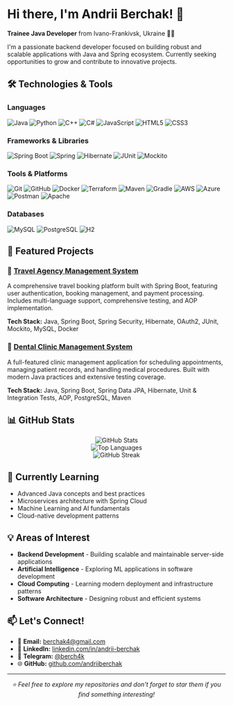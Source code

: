 # Hi there, I'm Andrii Berchak! 👋

**Trainee Java Developer** from Ivano-Frankivsk, Ukraine 💛💙

I'm a passionate backend developer focused on building robust and scalable applications with Java and Spring ecosystem. Currently seeking opportunities to grow and contribute to innovative projects.

## 🛠️ Technologies & Tools

### Languages
![Java](https://img.shields.io/badge/-Java-007396?style=flat-square&logo=java&logoColor=white)
![Python](https://img.shields.io/badge/-Python-3776AB?style=flat-square&logo=python&logoColor=white)
![C++](https://img.shields.io/badge/-C++-00599C?style=flat-square&logo=cplusplus&logoColor=white)
![C#](https://img.shields.io/badge/-C%23-239120?style=flat-square&logo=csharp&logoColor=white)
![JavaScript](https://img.shields.io/badge/-JavaScript-F7DF1E?style=flat-square&logo=javascript&logoColor=black)
![HTML5](https://img.shields.io/badge/-HTML5-E34F26?style=flat-square&logo=html5&logoColor=white)
![CSS3](https://img.shields.io/badge/-CSS3-1572B6?style=flat-square&logo=css3&logoColor=white)

### Frameworks & Libraries
![Spring Boot](https://img.shields.io/badge/-Spring%20Boot-6DB33F?style=flat-square&logo=springboot&logoColor=white)
![Spring](https://img.shields.io/badge/-Spring-6DB33F?style=flat-square&logo=spring&logoColor=white)
![Hibernate](https://img.shields.io/badge/-Hibernate-59666C?style=flat-square&logo=hibernate&logoColor=white)
![JUnit](https://img.shields.io/badge/-JUnit-25A162?style=flat-square&logo=junit5&logoColor=white)
![Mockito](https://img.shields.io/badge/-Mockito-78A641?style=flat-square&logo=mockito&logoColor=white)

### Tools & Platforms
![Git](https://img.shields.io/badge/-Git-F05032?style=flat-square&logo=git&logoColor=white)
![GitHub](https://img.shields.io/badge/-GitHub-181717?style=flat-square&logo=github&logoColor=white)
![Docker](https://img.shields.io/badge/-Docker-2496ED?style=flat-square&logo=docker&logoColor=white)
![Terraform](https://img.shields.io/badge/-Terraform-623CE4?style=flat-square&logo=terraform&logoColor=white)
![Maven](https://img.shields.io/badge/-Maven-C71A36?style=flat-square&logo=apachemaven&logoColor=white)
![Gradle](https://img.shields.io/badge/-Gradle-02303A?style=flat-square&logo=gradle&logoColor=white)
![AWS](https://img.shields.io/badge/-AWS-232F3E?style=flat-square&logo=amazonaws&logoColor=white)
![Azure](https://img.shields.io/badge/-Azure-0078D4?style=flat-square&logo=microsoftazure&logoColor=white)
![Postman](https://img.shields.io/badge/-Postman-FF6C37?style=flat-square&logo=postman&logoColor=white)
![Apache](https://img.shields.io/badge/-Apache-D22128?style=flat-square&logo=apache&logoColor=white)

### Databases
![MySQL](https://img.shields.io/badge/-MySQL-4479A1?style=flat-square&logo=mysql&logoColor=white)
![PostgreSQL](https://img.shields.io/badge/-PostgreSQL-336791?style=flat-square&logo=postgresql&logoColor=white)
![H2](https://img.shields.io/badge/-H2-1021FF?style=flat-square&logo=h2&logoColor=white)

## 🚀 Featured Projects

### 🏢 [Travel Agency Management System](https://github.com/andriiberchak/travel-agency)
A comprehensive travel booking platform built with Spring Boot, featuring user authentication, booking management, and payment processing. Includes multi-language support, comprehensive testing, and AOP implementation.

**Tech Stack:** Java, Spring Boot, Spring Security, Hibernate, OAuth2, JUnit, Mockito, MySQL, Docker

### 🦷 [Dental Clinic Management System](https://github.com/andriiberchak/dental-clinic)
A full-featured clinic management application for scheduling appointments, managing patient records, and handling medical procedures. Built with modern Java practices and extensive testing coverage.

**Tech Stack:** Java, Spring Boot, Spring Data JPA, Hibernate, Unit & Integration Tests, AOP, PostgreSQL, Maven

## 📊 GitHub Stats

<div align="center">
  <img src="https://github-readme-stats.vercel.app/api?username=andriiberchak&show_icons=true&theme=radical&hide_border=true" alt="GitHub Stats" />
</div>

<div align="center">
  <img src="https://github-readme-stats.vercel.app/api/top-langs/?username=andriiberchak&layout=compact&theme=radical&hide_border=true" alt="Top Languages" />
</div>

<div align="center">
  <img src="https://github-readme-streak-stats.herokuapp.com/?user=andriiberchak&theme=radical&hide_border=true" alt="GitHub Streak" />
</div>

## 🌱 Currently Learning

- Advanced Java concepts and best practices
- Microservices architecture with Spring Cloud
- Machine Learning and AI fundamentals
- Cloud-native development patterns

## 💡 Areas of Interest

- **Backend Development** - Building scalable and maintainable server-side applications
- **Artificial Intelligence** - Exploring ML applications in software development
- **Cloud Computing** - Learning modern deployment and infrastructure patterns
- **Software Architecture** - Designing robust and efficient systems

## 📫 Let's Connect!

- 📧 **Email:** berchak4@gmail.com
- 💼 **LinkedIn:** [linkedin.com/in/andrii-berchak](https://www.linkedin.com/in/andrii-berchak/)
- 📱 **Telegram:** [@berch4k](https://t.me/berch4k)
- 🌐 **GitHub:** [github.com/andriiberchak](https://github.com/andriiberchak)

---

<div align="center">
  <i>⭐ Feel free to explore my repositories and don't forget to star them if you find something interesting!</i>
</div>

